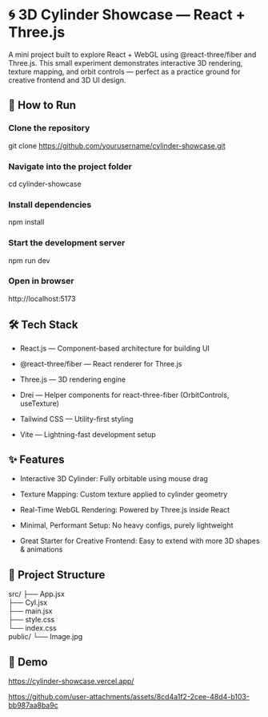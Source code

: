# 🌀 3D Cylinder Showcase — React + Three.js

A mini project built to explore React + WebGL using @react-three/fiber and Three.js.
This small experiment demonstrates interactive 3D rendering, texture mapping, and orbit controls — perfect as a practice ground for creative frontend and 3D UI design.

## 🚀 How to Run

### Clone the repository
git clone https://github.com/yourusername/cylinder-showcase.git

### Navigate into the project folder
cd cylinder-showcase

### Install dependencies
npm install

### Start the development server
npm run dev

### Open in browser
http://localhost:5173


## 🛠 Tech Stack

- React.js — Component-based architecture for building UI

- @react-three/fiber — React renderer for Three.js

- Three.js — 3D rendering engine

- Drei — Helper components for react-three-fiber (OrbitControls, useTexture)

- Tailwind CSS — Utility-first styling

- Vite — Lightning-fast development setup

## ✨ Features

- Interactive 3D Cylinder: Fully orbitable using mouse drag

- Texture Mapping: Custom texture applied to cylinder geometry

- Real-Time WebGL Rendering: Powered by Three.js inside React

- Minimal, Performant Setup: No heavy configs, purely lightweight

- Great Starter for Creative Frontend: Easy to extend with more 3D shapes & animations

## 📂 Project Structure

src/
 ├── App.jsx        
 ├── Cyl.jsx        
 ├── main.jsx     
 ├── style.css      
 └── index.css   
public/
 └── Image.jpg     

## 🎥 Demo

https://cylinder-showcase.vercel.app/

https://github.com/user-attachments/assets/8cd4a1f2-2cee-48d4-b103-bb987aa8ba9c




